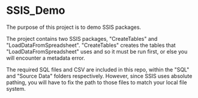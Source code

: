 # SSIS_Demo

The purpose of this project is to demo SSIS packages. 

The project contains two SSIS packages, "CreateTables" and "LoadDataFromSpreadsheet". "CreateTables" creates the tables that "LoadDataFromSpreadsheet" uses and so it must be run first, or else you will encounter a metadata error.

The required SQL files and CSV are included in this repo, within the "SQL" and "Source Data" folders respectively. However, since SSIS uses absolute pathing, you will have to fix the path to those files to match your local file system.
